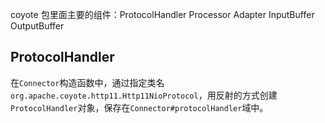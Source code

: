 coyote 包里面主要的组件：ProtocolHandler Processor Adapter InputBuffer OutputBuffer

## ProtocolHandler
在`Connector`构造函数中，通过指定类名`org.apache.coyote.http11.Http11NioProtocol`，用反射的方式创建`ProtocolHandler`对象，保存在`Connector#protocolHandler`域中。
